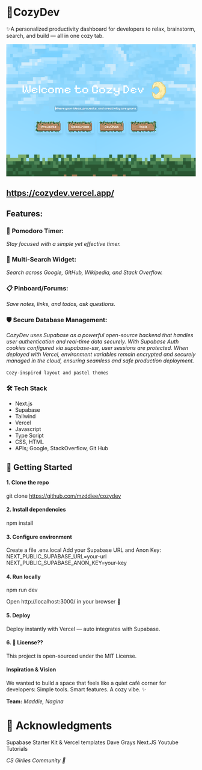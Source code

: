 # 🌸CozyDev
✨A personalized productivity dashboard for developers to relax, brainstorm, search, and build — all in one cozy tab.

[![Home Page](./Base.png)](https://cozydev.vercel.app/)

## https://cozydev.vercel.app/

## Features:

### 🧠 **Pomodoro Timer**:
*Stay focused with a simple yet effective timer.*
### 🔎 **Multi-Search Widget**:
*Search across Google, GitHub, Wikipedia, and Stack Overflow.*
### 📋 **Pinboard/Forums**:
*Save notes, links, and todos, ask questions.*
### 🛡️ **Secure Database Management**: 
*CozyDev uses Supabase as a powerful open-source backend that handles user authentication and real-time data securely. With Supabase Auth cookies configured via supabase-ssr, user sessions are protected. When deployed with Vercel, environment variables remain encrypted and securely managed in the cloud, ensuring seamless and safe production deployment.*

`` Cozy-inspired layout and pastel themes ``

### 🛠️ Tech Stack
- Next.js
- Supabase
- Tailwind
- Vercel
- Javascript
- Type Script
- CSS, HTML 
- APIs; Google, StackOverflow, Git Hub

## 🚀 Getting Started

#### 1. Clone the repo
git clone https://github.com/mzddiee/cozydev
 
#### 2. Install dependencies
npm install

#### 3. Configure environment
Create a file .env.local
Add your Supabase URL and Anon Key:
NEXT_PUBLIC_SUPABASE_URL=your-url
NEXT_PUBLIC_SUPABASE_ANON_KEY=your-key

#### 4. Run locally
npm run dev

Open http://localhost:3000/ in your browser 🎉

#### 5. Deploy
Deploy instantly with Vercel — auto integrates with Supabase.

#### 6.  📄 License??
This project is open-sourced under the MIT License.

#### Inspiration & Vision
We wanted to build a space that feels like a quiet café corner for developers:
 Simple tools. Smart features. A cozy vibe. ✨

__Team:__ 
*Maddie, Nagina*

# 🙌 Acknowledgments
Supabase Starter Kit & Vercel templates
Dave Grays Next.JS Youtube Tutorials

*CS Girlies Community  💛*